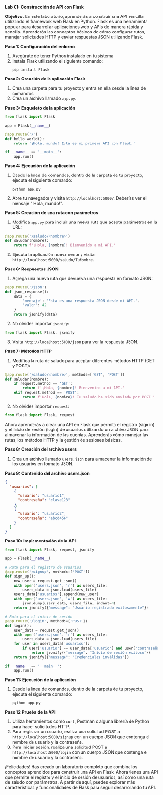 **Lab 01: Construcción de API con Flask**

**Objetivo:** En este laboratorio, aprenderás a construir una API sencilla utilizando el framework web Flask en Python. Flask es una herramienta popular para desarrollar aplicaciones web y APIs de manera rápida y sencilla. Aprenderás los conceptos básicos de cómo configurar rutas, manejar solicitudes HTTP y enviar respuestas JSON utilizando Flask.

**Paso 1: Configuración del entorno**
1. Asegúrate de tener Python instalado en tu sistema.
2. Instala Flask utilizando el siguiente comando:
   ```
   pip install Flask
   ```

**Paso 2: Creación de la aplicación Flask**
1. Crea una carpeta para tu proyecto y entra en ella desde la línea de comandos.
2. Crea un archivo llamado `app.py`.

**Paso 3: Esqueleto de la aplicación**
```python
from flask import Flask

app = Flask(__name__)

@app.route('/')
def hello_world():
    return '¡Hola, mundo! Esta es mi primera API con Flask.'

if __name__ == '__main__':
    app.run()
```

**Paso 4: Ejecución de la aplicación**
1. Desde la línea de comandos, dentro de la carpeta de tu proyecto, ejecuta el siguiente comando:
   ```
   python app.py
   ```
2. Abre tu navegador y visita `http://localhost:5000/`. Deberías ver el mensaje "¡Hola, mundo!".

**Paso 5: Creación de una ruta con parámetros**
1. Modifica `app.py` para incluir una nueva ruta que acepte parámetros en la URL:
```python
@app.route('/saludo/<nombre>')
def saludar(nombre):
    return f'¡Hola, {nombre}! Bienvenido a mi API.'
```
2. Ejecuta la aplicación nuevamente y visita `http://localhost:5000/saludo/TuNombre`.

**Paso 6: Respuestas JSON**
1. Agrega una nueva ruta que devuelva una respuesta en formato JSON:
```python
@app.route('/json')
def json_response():
    data = {
        'mensaje': 'Esta es una respuesta JSON desde mi API.',
        'valor': 42
    }
    return jsonify(data)
```
2. No olvides importar `jsonify`:
```python
from flask import Flask, jsonify
```
3. Visita `http://localhost:5000/json` para ver la respuesta JSON.

**Paso 7: Métodos HTTP**
1. Modifica la ruta de saludo para aceptar diferentes métodos HTTP (GET y POST):
```python
@app.route('/saludo/<nombre>', methods=['GET', 'POST'])
def saludar(nombre):
    if request.method == 'GET':
        return f'¡Hola, {nombre}! Bienvenido a mi API.'
    elif request.method == 'POST':
        return f'Hola, {nombre}! Tu saludo ha sido enviado por POST.'
```
2. No olvides importar `request`:
```python
from flask import Flask, request
```

 Ahora aprenderás a crear una API en Flask que permita el registro (sign in) y el inicio de sesión (login) de usuarios utilizando un archivo JSON para almacenar la información de las cuentas. Aprenderás cómo manejar las rutas, los métodos HTTP y la gestión de sesiones básicas.

**Paso 8: Creación del archivo users**
1. Crea un archivo llamado `users.json` para almacenar la información de los usuarios en formato JSON.

**Paso 9: Contenido del archivo users.json**
```json
{
  "usuarios": [
    {
      "usuario": "usuario1",
      "contraseña": "clave123"
    },
    {
      "usuario": "usuario2",
      "contraseña": "abcd456"
    }
  ]
}
```

**Paso 10: Implementación de la API**
```python
from flask import Flask, request, jsonify

app = Flask(__name__)

# Ruta para el registro de usuarios
@app.route('/signup', methods=['POST'])
def sign_up():
    new_user = request.get_json()
    with open('users.json', 'r') as users_file:
        users_data = json.load(users_file)
    users_data['usuarios'].append(new_user)
    with open('users.json', 'w') as users_file:
        json.dump(users_data, users_file, indent=4)
    return jsonify({"message": "Usuario registrado exitosamente"})

# Ruta para el inicio de sesión
@app.route('/login', methods=['POST'])
def login():
    user_data = request.get_json()
    with open('users.json', 'r') as users_file:
        users_data = json.load(users_file)
    for user in users_data['usuarios']:
        if user['usuario'] == user_data['usuario'] and user['contraseña'] == user_data['contraseña']:
            return jsonify({"message": "Inicio de sesión exitoso"})
    return jsonify({"message": "Credenciales inválidas"})

if __name__ == '__main__':
    app.run()
```

**Paso 11: Ejecución de la aplicación**
1. Desde la línea de comandos, dentro de la carpeta de tu proyecto, ejecuta el siguiente comando:
   ```
   python app.py
   ```

**Paso 12 Prueba de la API**
1. Utiliza herramientas como `curl`, Postman o alguna librería de Python para hacer solicitudes HTTP.
2. Para registrar un usuario, realiza una solicitud POST a `http://localhost:5000/signup` con un cuerpo JSON que contenga el nombre de usuario y la contraseña.
3. Para iniciar sesión, realiza una solicitud POST a `http://localhost:5000/login` con un cuerpo JSON que contenga el nombre de usuario y la contraseña.

¡Felicidades! Has creado un laboratorio completo que combina los conceptos aprendidos para construir una API en Flask. Ahora tienes una API que permite el registro y el inicio de sesión de usuarios, así como una ruta de saludo con parámetros. A partir de aquí, puedes explorar más características y funcionalidades de Flask para seguir desarrollando tu API.